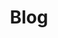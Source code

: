 ---
permalink: /categories/blog/
layout: categories
title: "Blog"
last_modified_at: 2021-02-08T00:00:00+09:00
---